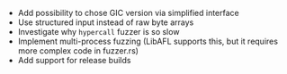 - Add possibility to chose GIC version via simplified interface
- Use structured input instead of raw byte arrays
- Investigate why `hypercall` fuzzer is so slow
- Implement multi-process fuzzing (LibAFL supports this, but it
  requires more complex code in fuzzer.rs)
- Add support for release builds

